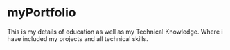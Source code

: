 # myPortfolio

This is my details of education as well as my Technical Knowledge. Where i have included my projects and all technical skills.
